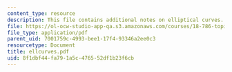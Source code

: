 ```yaml
---
content_type: resource
description: This file contains additional notes on elliptical curves.
file: https://ol-ocw-studio-app-qa.s3.amazonaws.com/courses/18-786-topics-in-algebraic-number-theory-spring-2006/8f1dbf44fa791a5c476552df1b23f6cb_ellcurves.pdf
file_type: application/pdf
parent_uid: 7001759c-4993-bee1-17f4-93346a2ee0c3
resourcetype: Document
title: ellcurves.pdf
uid: 8f1dbf44-fa79-1a5c-4765-52df1b23f6cb
---
```

